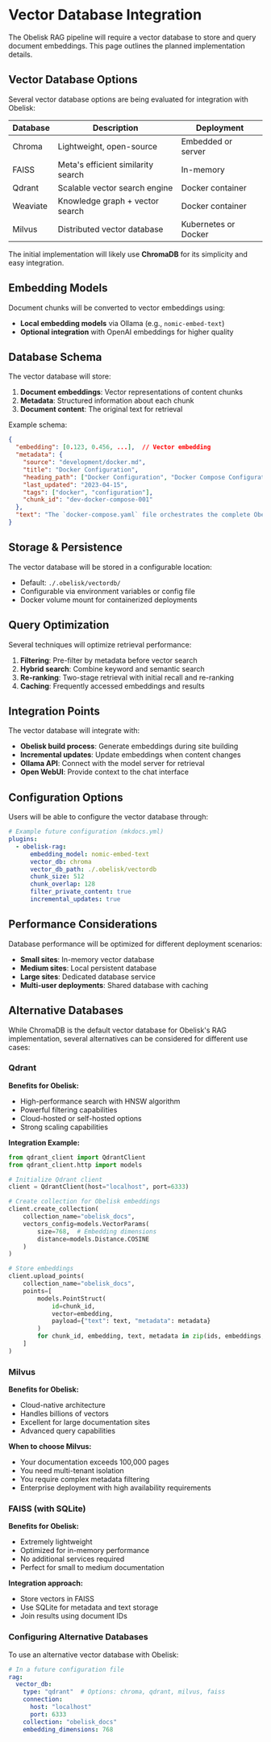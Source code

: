 # Vector Database Integration

The Obelisk RAG pipeline will require a vector database to store and query document embeddings. This page outlines the planned implementation details.

## Vector Database Options

Several vector database options are being evaluated for integration with Obelisk:

| Database | Description | Deployment |
|----------|-------------|------------|
| Chroma | Lightweight, open-source | Embedded or server |
| FAISS | Meta's efficient similarity search | In-memory |
| Qdrant | Scalable vector search engine | Docker container |
| Weaviate | Knowledge graph + vector search | Docker container |
| Milvus | Distributed vector database | Kubernetes or Docker |

The initial implementation will likely use **ChromaDB** for its simplicity and easy integration.

## Embedding Models

Document chunks will be converted to vector embeddings using:

- **Local embedding models** via Ollama (e.g., `nomic-embed-text`)
- **Optional integration** with OpenAI embeddings for higher quality

## Database Schema

The vector database will store:

1. **Document embeddings**: Vector representations of content chunks
2. **Metadata**: Structured information about each chunk
3. **Document content**: The original text for retrieval

Example schema:

```json
{
  "embedding": [0.123, 0.456, ...],  // Vector embedding
  "metadata": {
    "source": "development/docker.md",
    "title": "Docker Configuration",
    "heading_path": ["Docker Configuration", "Docker Compose Configuration"],
    "last_updated": "2023-04-15",
    "tags": ["docker", "configuration"],
    "chunk_id": "dev-docker-compose-001"
  },
  "text": "The `docker-compose.yaml` file orchestrates the complete Obelisk stack, including optional AI components..."
}
```

## Storage & Persistence

The vector database will be stored in a configurable location:

- Default: `./.obelisk/vectordb/`
- Configurable via environment variables or config file
- Docker volume mount for containerized deployments

## Query Optimization

Several techniques will optimize retrieval performance:

1. **Filtering**: Pre-filter by metadata before vector search
2. **Hybrid search**: Combine keyword and semantic search
3. **Re-ranking**: Two-stage retrieval with initial recall and re-ranking
4. **Caching**: Frequently accessed embeddings and results

## Integration Points

The vector database will integrate with:

- **Obelisk build process**: Generate embeddings during site building
- **Incremental updates**: Update embeddings when content changes
- **Ollama API**: Connect with the model server for retrieval
- **Open WebUI**: Provide context to the chat interface

## Configuration Options

Users will be able to configure the vector database through:

```yaml
# Example future configuration (mkdocs.yml)
plugins:
  - obelisk-rag:
      embedding_model: nomic-embed-text
      vector_db: chroma
      vector_db_path: ./.obelisk/vectordb
      chunk_size: 512
      chunk_overlap: 128
      filter_private_content: true
      incremental_updates: true
```

## Performance Considerations

Database performance will be optimized for different deployment scenarios:

- **Small sites**: In-memory vector database
- **Medium sites**: Local persistent database
- **Large sites**: Dedicated database service
- **Multi-user deployments**: Shared database with caching

## Alternative Databases

While ChromaDB is the default vector database for Obelisk's RAG implementation, several alternatives can be considered for different use cases:

### Qdrant

**Benefits for Obelisk:**
- High-performance search with HNSW algorithm
- Powerful filtering capabilities
- Cloud-hosted or self-hosted options
- Strong scaling capabilities

**Integration Example:**
```python
from qdrant_client import QdrantClient
from qdrant_client.http import models

# Initialize Qdrant client
client = QdrantClient(host="localhost", port=6333)

# Create collection for Obelisk embeddings
client.create_collection(
    collection_name="obelisk_docs",
    vectors_config=models.VectorParams(
        size=768,  # Embedding dimensions
        distance=models.Distance.COSINE
    )
)

# Store embeddings
client.upload_points(
    collection_name="obelisk_docs",
    points=[
        models.PointStruct(
            id=chunk_id,
            vector=embedding,
            payload={"text": text, "metadata": metadata}
        )
        for chunk_id, embedding, text, metadata in zip(ids, embeddings, texts, metadatas)
    ]
)
```

### Milvus

**Benefits for Obelisk:**
- Cloud-native architecture
- Handles billions of vectors
- Excellent for large documentation sites
- Advanced query capabilities

**When to choose Milvus:**
- Your documentation exceeds 100,000 pages
- You need multi-tenant isolation
- You require complex metadata filtering
- Enterprise deployment with high availability requirements

### FAISS (with SQLite)

**Benefits for Obelisk:**
- Extremely lightweight
- Optimized for in-memory performance
- No additional services required
- Perfect for small to medium documentation

**Integration approach:**
- Store vectors in FAISS
- Use SQLite for metadata and text storage
- Join results using document IDs

### Configuring Alternative Databases

To use an alternative vector database with Obelisk:

```yaml
# In a future configuration file
rag:
  vector_db:
    type: "qdrant"  # Options: chroma, qdrant, milvus, faiss
    connection:
      host: "localhost"
      port: 6333
    collection: "obelisk_docs"
    embedding_dimensions: 768
```